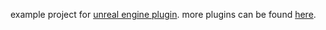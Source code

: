 example project for [unreal engine plugin](https://www.unrealengine.com/marketplace/en-US/product/374ef62611ca4b32b48871bfc59b39cc). 
more plugins can be found [here](https://www.unrealengine.com/marketplace/en-US/profile/multiplayscape+-+plugins?count=20&sortBy=effectiveDate&sortDir=DESC&start=0). 
